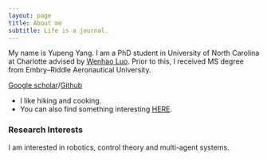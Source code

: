```yaml
---
layout: page
title: About me
subtitle: Life is a journal.
---
```


My name is Yupeng Yang. I am a PhD student in University of North Carolina at Charlotte advised by [Wenhao Luo](https://webpages.charlotte.edu/wluo4/). Prior to this, I received MS degree from Embry–Riddle Aeronautical University.

[Google scholar](https://scholar.google.com/citations?user=cbBkYRgAAAAJ&hl=en)/[Github](https://github.com/yupengyanguncc)
 
- I like hiking and cooking.
- You can also find something interesting [HERE](https://yupeng.blog/). 



### Research Interests

I am interested in robotics, control theory and multi-agent systems. 

<script type='text/javascript' id='clustrmaps' src='//cdn.clustrmaps.com/map_v2.js?cl=ffffff&w=300&t=n&d=_v5EkIh8n92x856AdlMV2uA7Lvxyq0gr955JLIhrQdY&co=2d78ad&ct=ffffff&cmo=3acc3a&cmn=ff5353'></script>
